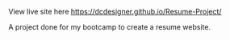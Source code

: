 View live site here  https://dcdesigner.github.io/Resume-Project/

A project done for my bootcamp to create a resume website.
